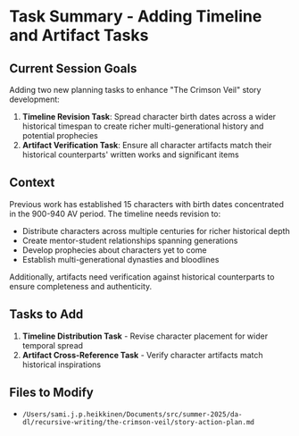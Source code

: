# Task Summary - Adding Timeline and Artifact Tasks

## Current Session Goals
Adding two new planning tasks to enhance "The Crimson Veil" story development:

1. **Timeline Revision Task**: Spread character birth dates across a wider historical timespan to create richer multi-generational history and potential prophecies
2. **Artifact Verification Task**: Ensure all character artifacts match their historical counterparts' written works and significant items

## Context
Previous work has established 15 characters with birth dates concentrated in the 900-940 AV period. The timeline needs revision to:
- Distribute characters across multiple centuries for richer historical depth
- Create mentor-student relationships spanning generations  
- Develop prophecies about characters yet to come
- Establish multi-generational dynasties and bloodlines

Additionally, artifacts need verification against historical counterparts to ensure completeness and authenticity.

## Tasks to Add
1. **Timeline Distribution Task** - Revise character placement for wider temporal spread
2. **Artifact Cross-Reference Task** - Verify character artifacts match historical inspirations

## Files to Modify
- `/Users/sami.j.p.heikkinen/Documents/src/summer-2025/da-dl/recursive-writing/the-crimson-veil/story-action-plan.md`
